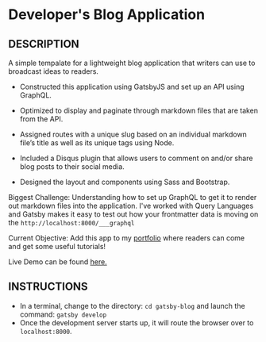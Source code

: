 # Developer's Blog Application

## DESCRIPTION

A simple tempalate for a lightweight blog application that writers can use to broadcast ideas to readers.

* Constructed this application using GatsbyJS and set up an API using GraphQL.

* Optimized to display and paginate through markdown files that are taken from the API.

* Assigned routes with a unique slug based on an individual markdown file’s title as well as its unique tags using Node.

* Included a Disqus plugin that allows users to comment on and/or share blog posts to their social media.

* Designed the layout and components using Sass and Bootstrap.

Biggest Challenge: Understanding how to set up GraphQL to get it to render out markdown files into the application. I've worked with Query Languages and Gatsby makes it easy to test out how your frontmatter data is moving on the ```http://localhost:8000/___graphql```

Current Objective: Add this app to my [portfolio](https://valdezdev.com) where readers can come and get some useful tutorials!

Live Demo can be found [here.](https://unruffled-bartik-96bf86.netlify.com/)

## INSTRUCTIONS
* In a terminal, change to the directory: ```cd gatsby-blog``` and launch the command: ```gatsby develop```
* Once the development server starts up, it will route the browser over to ```localhost:8000```.
